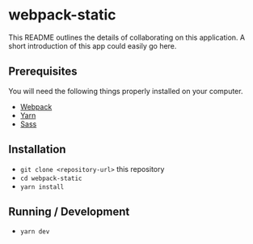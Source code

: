 # webpack-static

This README outlines the details of collaborating on this  application.
A short introduction of this app could easily go here.

## Prerequisites

You will need the following things properly installed on your computer.

* [Webpack](https://webpack.js.org/)
* [Yarn](https://yarnpkg.com/)
* [Sass](https://sass-lang.com/)


## Installation

* `git clone <repository-url>` this repository
* `cd webpack-static`
* `yarn install`

## Running / Development

* `yarn dev`